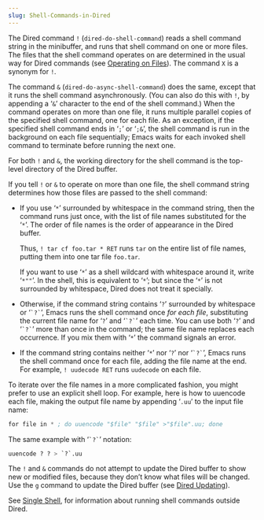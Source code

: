 ```yaml
---
slug: Shell-Commands-in-Dired
---
```


The Dired command `!` (`dired-do-shell-command`) reads a shell command string in the minibuffer, and runs that shell command on one or more files. The files that the shell command operates on are determined in the usual way for Dired commands (see [Operating on Files](/docs/emacs/Operating-on-Files)). The command `X` is a synonym for `!`.

The command `&` (`dired-do-async-shell-command`) does the same, except that it runs the shell command asynchronously. (You can also do this with `!`, by appending a ‘`&`’ character to the end of the shell command.) When the command operates on more than one file, it runs multiple parallel copies of the specified shell command, one for each file. As an exception, if the specified shell command ends in ‘`;`’ or ‘`;&`’, the shell command is run in the background on each file sequentially; Emacs waits for each invoked shell command to terminate before running the next one.

For both `!` and `&`, the working directory for the shell command is the top-level directory of the Dired buffer.

If you tell `!` or `&` to operate on more than one file, the shell command string determines how those files are passed to the shell command:

*   If you use ‘`*`’ surrounded by whitespace in the command string, then the command runs just once, with the list of file names substituted for the ‘`*`’. The order of file names is the order of appearance in the Dired buffer.

    Thus, `! tar cf foo.tar * RET` runs `tar` on the entire list of file names, putting them into one tar file `foo.tar`.

    If you want to use ‘`*`’ as a shell wildcard with whitespace around it, write ‘`*""`’. In the shell, this is equivalent to ‘`*`’; but since the ‘`*`’ is not surrounded by whitespace, Dired does not treat it specially.

*   Otherwise, if the command string contains ‘`?`’ surrounded by whitespace or ‘`` `?` ``’, Emacs runs the shell command once *for each file*, substituting the current file name for ‘`?`’ and ‘`` `?` ``’ each time. You can use both ‘`?`’ and ‘`` `?` ``’ more than once in the command; the same file name replaces each occurrence. If you mix them with ‘`*`’ the command signals an error.

*   If the command string contains neither ‘`*`’ nor ‘`?`’ nor ‘`` `?` ``’, Emacs runs the shell command once for each file, adding the file name at the end. For example, `! uudecode RET` runs `uudecode` on each file.

To iterate over the file names in a more complicated fashion, you might prefer to use an explicit shell loop. For example, here is how to uuencode each file, making the output file name by appending ‘`.uu`’ to the input file name:

```lisp
for file in * ; do uuencode "$file" "$file" >"$file".uu; done
```

The same example with ‘`` `?` ``’ notation:

```lisp
uuencode ? ? > `?`.uu
```

The `!` and `&` commands do not attempt to update the Dired buffer to show new or modified files, because they don’t know what files will be changed. Use the `g` command to update the Dired buffer (see [Dired Updating](/docs/emacs/Dired-Updating)).

See [Single Shell](/docs/emacs/Single-Shell), for information about running shell commands outside Dired.
